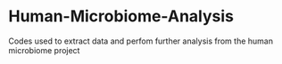 # Human-Microbiome-Analysis
Codes used to extract data and perfom further analysis from the human microbiome project
